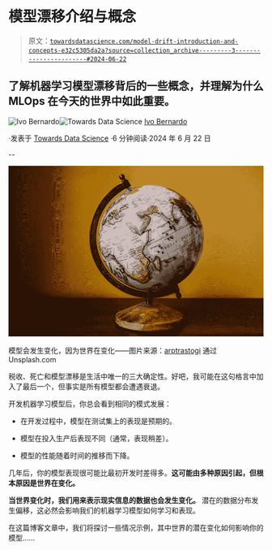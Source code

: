 # 模型漂移介绍与概念

> 原文：[`towardsdatascience.com/model-drift-introduction-and-concepts-e32c5305da2a?source=collection_archive---------3-----------------------#2024-06-22`](https://towardsdatascience.com/model-drift-introduction-and-concepts-e32c5305da2a?source=collection_archive---------3-----------------------#2024-06-22)

## 了解机器学习模型漂移背后的一些概念，并理解为什么 MLOps 在今天的世界中如此重要。

[](https://ivopbernardo.medium.com/?source=post_page---byline--e32c5305da2a--------------------------------)![Ivo Bernardo](https://ivopbernardo.medium.com/?source=post_page---byline--e32c5305da2a--------------------------------)[](https://towardsdatascience.com/?source=post_page---byline--e32c5305da2a--------------------------------)![Towards Data Science](https://towardsdatascience.com/?source=post_page---byline--e32c5305da2a--------------------------------) [Ivo Bernardo](https://ivopbernardo.medium.com/?source=post_page---byline--e32c5305da2a--------------------------------)

·发表于 [Towards Data Science](https://towardsdatascience.com/?source=post_page---byline--e32c5305da2a--------------------------------) ·6 分钟阅读·2024 年 6 月 22 日

--

![](img/0b9938407dfc9c98df78699e1a26ccce.png)

模型会发生变化，因为世界在变化——图片来源：[arptrastogi](https://unsplash.com/pt-br/@arptrastogi) 通过 Unsplash.com

税收、死亡和模型漂移是生活中唯一的三大确定性。好吧，我可能在这句格言中加入了最后一个，但事实是所有模型都会遭遇衰退。

开发机器学习模型后，你总会看到相同的模式发展：

+   在开发过程中，模型在测试集上的表现是预期的。

+   模型在投入生产后表现不同（通常，表现稍差）。

+   模型的性能随着时间的推移而下降。

几年后，你的模型表现很可能比最初开发时差得多。**这可能由多种原因引起，但根本原因是世界在变化。**

**当世界变化时，我们用来表示现实信息的数据也会发生变化。** 潜在的数据分布发生偏移，这必然会影响我们的机器学习模型如何学习和表现。

在这篇博客文章中，我们将探讨一些情况示例，其中世界的潜在变化如何影响你的模型……
